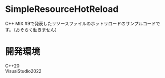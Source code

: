 # SimpleResourceHotReload
C++ MIX #9で発表したリソースファイルのホットリロードのサンプルコードです。（おそらく動きません）

# 開発環境
C++20  
VisualStudio2022
